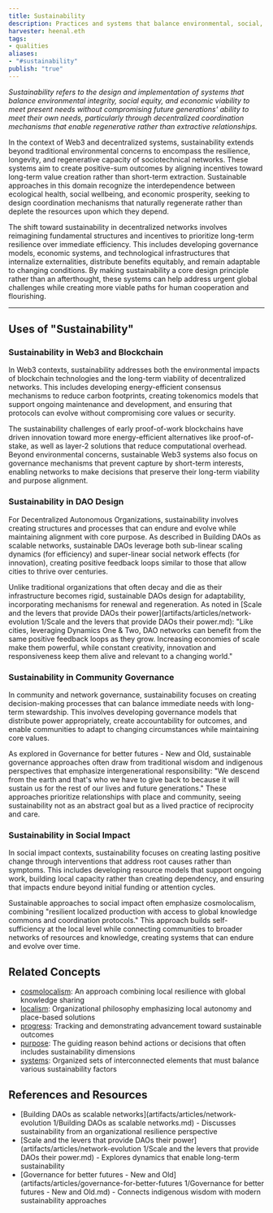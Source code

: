 ```yaml
---
title: Sustainability
description: Practices and systems that balance environmental, social, and economic dimensions to ensure long-term viability and regeneration in decentralized networks and beyond
harvester: heenal.eth
tags:
- qualities 
aliases:
- "#sustainability"
publish: "true"
---
```


_Sustainability refers to the design and implementation of systems that balance environmental integrity, social equity, and economic viability to meet present needs without compromising future generations' ability to meet their own needs, particularly through decentralized coordination mechanisms that enable regenerative rather than extractive relationships._

In the context of Web3 and decentralized systems, sustainability extends beyond traditional environmental concerns to encompass the resilience, longevity, and regenerative capacity of sociotechnical networks. These systems aim to create positive-sum outcomes by aligning incentives toward long-term value creation rather than short-term extraction. Sustainable approaches in this domain recognize the interdependence between ecological health, social wellbeing, and economic prosperity, seeking to design coordination mechanisms that naturally regenerate rather than deplete the resources upon which they depend.

The shift toward sustainability in decentralized networks involves reimagining fundamental structures and incentives to prioritize long-term resilience over immediate efficiency. This includes developing governance models, economic systems, and technological infrastructures that internalize externalities, distribute benefits equitably, and remain adaptable to changing conditions. By making sustainability a core design principle rather than an afterthought, these systems can help address urgent global challenges while creating more viable paths for human cooperation and flourishing.

---

## Uses of "Sustainability"

### Sustainability in Web3 and Blockchain

In Web3 contexts, sustainability addresses both the environmental impacts of blockchain technologies and the long-term viability of decentralized networks. This includes developing energy-efficient consensus mechanisms to reduce carbon footprints, creating tokenomics models that support ongoing maintenance and development, and ensuring that protocols can evolve without compromising core values or security.

The sustainability challenges of early proof-of-work blockchains have driven innovation toward more energy-efficient alternatives like proof-of-stake, as well as layer-2 solutions that reduce computational overhead. Beyond environmental concerns, sustainable Web3 systems also focus on governance mechanisms that prevent capture by short-term interests, enabling networks to make decisions that preserve their long-term viability and purpose alignment.

### Sustainability in DAO Design

For Decentralized Autonomous Organizations, sustainability involves creating structures and processes that can endure and evolve while maintaining alignment with core purpose. As described in Building DAOs as scalable networks, sustainable DAOs leverage both sub-linear scaling dynamics (for efficiency) and super-linear social network effects (for innovation), creating positive feedback loops similar to those that allow cities to thrive over centuries.

Unlike traditional organizations that often decay and die as their infrastructure becomes rigid, sustainable DAOs design for adaptability, incorporating mechanisms for renewal and regeneration. As noted in [Scale and the levers that provide DAOs their power](artifacts/articles/network-evolution 1/Scale and the levers that provide DAOs their power.md): "Like cities, leveraging Dynamics One & Two, DAO networks can benefit from the same positive feedback loops as they grow. Increasing economies of scale make them powerful, while constant creativity, innovation and responsiveness keep them alive and relevant to a changing world."

### Sustainability in Community Governance

In community and network governance, sustainability focuses on creating decision-making processes that can balance immediate needs with long-term stewardship. This involves developing governance models that distribute power appropriately, create accountability for outcomes, and enable communities to adapt to changing circumstances while maintaining core values.

As explored in Governance for better futures - New and Old, sustainable governance approaches often draw from traditional wisdom and indigenous perspectives that emphasize intergenerational responsibility: "We descend from the earth and that's who we have to give back to because it will sustain us for the rest of our lives and future generations." These approaches prioritize relationships with place and community, seeing sustainability not as an abstract goal but as a lived practice of reciprocity and care.

### Sustainability in Social Impact

In social impact contexts, sustainability focuses on creating lasting positive change through interventions that address root causes rather than symptoms. This includes developing resource models that support ongoing work, building local capacity rather than creating dependency, and ensuring that impacts endure beyond initial funding or attention cycles.

Sustainable approaches to social impact often emphasize cosmolocalism, combining "resilient localized production with access to global knowledge commons and coordination protocols." This approach builds self-sufficiency at the local level while connecting communities to broader networks of resources and knowledge, creating systems that can endure and evolve over time.

## Related Concepts

- [cosmolocalism](tags/cosmolocalism.md): An approach combining local resilience with global knowledge sharing
- [localism](tags/localism.md): Organizational philosophy emphasizing local autonomy and place-based solutions
- [progress](tags/progress.md): Tracking and demonstrating advancement toward sustainable outcomes
- [purpose](tags/purpose.md): The guiding reason behind actions or decisions that often includes sustainability dimensions
- [systems](tags/systems.md): Organized sets of interconnected elements that must balance various sustainability factors

## References and Resources

- [Building DAOs as scalable networks](artifacts/articles/network-evolution 1/Building DAOs as scalable networks.md) - Discusses sustainability from an organizational resilience perspective
- [Scale and the levers that provide DAOs their power](artifacts/articles/network-evolution 1/Scale and the levers that provide DAOs their power.md) - Explores dynamics that enable long-term sustainability
- [Governance for better futures - New and Old](artifacts/articles/governance-for-better-futures 1/Governance for better futures - New and Old.md) - Connects indigenous wisdom with modern sustainability approaches